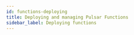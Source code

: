 ```yaml
---
id: functions-deploying
title: Deploying and managing Pulsar Functions
sidebar_label: Deploying functions
---
```

